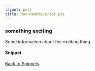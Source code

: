 ```yaml
---
layout: post
title: Run-RemoteScript.ps1
---
```


### something exciting

Some information about the exciting thing

#### Snippet

<script src="https://gist-it.appspot.com/github.com/BanterBoy/scripts-blog/blob/master/PowerShell/snippets/Run-RemoteScript.ps1"></script>

<a href="/menu/_pages/snippets.html">Back to Snippets</a>
